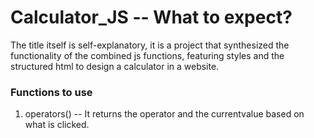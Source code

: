 # Calculator_JS -- What to expect?
The title itself is self-explanatory, it is a project that synthesized the functionality of the combined js functions, featuring styles and the structured html to design a calculator in a website.

### Functions to use
1. operators() -- It returns the operator and the currentvalue based on what is clicked.